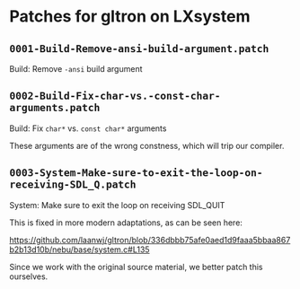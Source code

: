 # Patches for gltron on LXsystem

## `0001-Build-Remove-ansi-build-argument.patch`

Build: Remove `-ansi` build argument


## `0002-Build-Fix-char-vs.-const-char-arguments.patch`

Build: Fix `char*` vs. `const char*` arguments

These arguments are of the wrong constness, which will trip our
compiler.

## `0003-System-Make-sure-to-exit-the-loop-on-receiving-SDL_Q.patch`

System: Make sure to exit the loop on receiving SDL_QUIT

This is fixed in more modern adaptations, as can be seen here:

https://github.com/laanwj/gltron/blob/336dbbb75afe0aed1d9faaa5bbaa867b2b13d10b/nebu/base/system.c#L135

Since we work with the original source material, we better patch this
ourselves.

